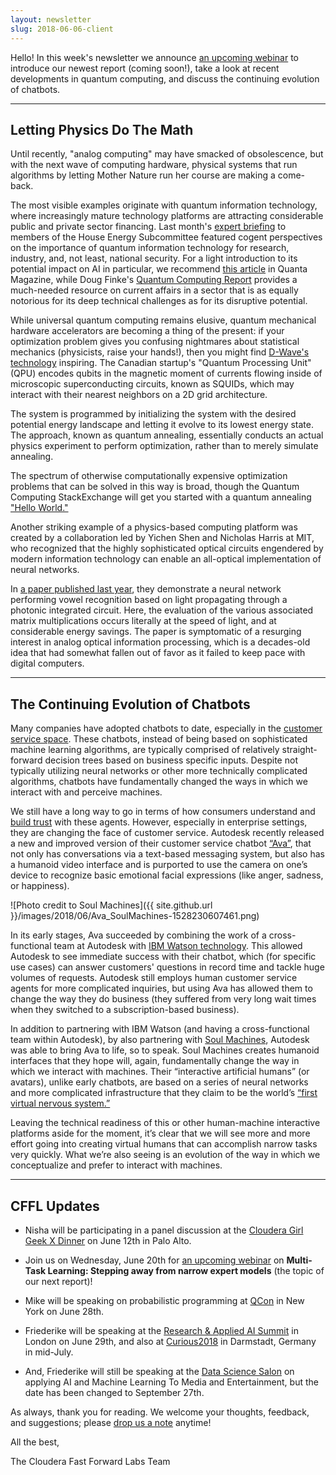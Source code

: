 ```yaml
---
layout: newsletter
slug: 2018-06-06-client
---
```


Hello!  In this week's newsletter we announce [an upcoming webinar](https://info.cloudera.com/LP=2027?elq_id=CCLOU000007199414) to introduce our newest report (coming soon!), take a look at recent developments in quantum computing, and discuss the continuing evolution of chatbots.

---

## Letting Physics Do The Math

Until recently, "analog computing" may have smacked of obsolescence, but with the next wave of computing hardware, physical systems that run algorithms by letting Mother Nature run her course are making a come-back. 

The most visible examples originate with quantum information technology, where increasingly mature technology platforms are attracting considerable public and private sector financing. Last month's [expert briefing](https://energycommerce.house.gov/hearings/disrupter-series-quantum-computing/) to members of the House Energy Subcommittee featured cogent perspectives on the importance of quantum information technology for research, industry, and, not least, national security. For a light introduction to its potential impact on AI in particular, we recommend [this article](https://www.quantamagazine.org/job-one-for-quantum-computers-boost-artificial-intelligence-20180129/) in Quanta Magazine, while Doug Finke's [Quantum Computing Report](https://quantumcomputingreport.com/) provides a much-needed resource on current affairs in a sector that is as equally notorious for its deep technical challenges as for its disruptive potential. 

While universal quantum computing remains elusive, quantum mechanical hardware accelerators are becoming a thing of the present: if your optimization problem gives you confusing nightmares about statistical mechanics (physicists, raise your hands!), then you might find [D-Wave's technology](https://www.dwavesys.com/home) inspiring. The Canadian startup's "Quantum Processing Unit" (QPU) encodes qubits in the magnetic moment of currents flowing inside of microscopic superconducting circuits, known as SQUIDs, which may interact with their nearest neighbors on a 2D grid architecture. 

The system is programmed by initializing the system with the desired potential energy landscape and letting it evolve to its lowest energy state. The approach, known as quantum annealing, essentially conducts an actual physics experiment to perform optimization, rather than to merely simulate annealing. 

The spectrum of otherwise computationally expensive optimization problems that can be solved in this way is broad, though the Quantum Computing StackExchange will get you started with a quantum annealing ["Hello World."](https://quantumcomputing.stackexchange.com/questions/1451/how-do-you-write-a-simple-program-for-a-d-wave-device) 

Another striking example of a physics-based computing platform was created by a collaboration led by Yichen Shen and Nicholas Harris at MIT, who recognized that the highly sophisticated optical circuits engendered by modern information technology can enable an all-optical implementation of neural networks. 

In [a paper published last year](https://www.nature.com/articles/nphoton.2017.93), they demonstrate a neural network performing vowel recognition based on light propagating through a photonic integrated circuit. Here, the evaluation of the various associated matrix multiplications occurs literally at the speed of light, and at considerable energy savings. The paper is symptomatic of a resurging interest in analog optical information processing, which is a decades-old idea that had somewhat fallen out of favor as it failed to keep pace with digital computers.

---

## The Continuing Evolution of Chatbots

Many companies have adopted chatbots to date, especially in the [customer service space](https://medium.com/the-mission/10-real-examples-how-brands-are-using-chatbot-for-customer-service-4fbb5e4617f3).  These chatbots, instead of being based on sophisticated machine learning algorithms, are typically comprised of relatively straight-forward decision trees based on business specific inputs.  Despite not typically utilizing neural networks or other more technically complicated algorithms, chatbots have fundamentally changed the ways in which we interact with and perceive machines.  

We still have a long way to go in terms of how consumers understand and [build trust](https://techcrunch.com/2018/05/24/family-claims-their-echo-sent-a-private-conversation-to-a-random-contact/) with these agents.  However, especially in enterprise settings, they are changing the face of customer service.  Autodesk recently released a new and improved version of their customer service chatbot [“Ava”](https://venturebeat.com/2018/05/18/how-autodesks-assistant-ava-attempts-to-avoid-uncanny-valley/), that not only has conversations via a text-based messaging system, but also has a humanoid video interface and is purported to use the camera on one’s device to recognize basic emotional facial expressions (like anger, sadness, or happiness).  

![Photo credit to Soul Machines]({{ site.github.url }}/images/2018/06/Ava_SoulMachines-1528230607461.png)

In its early stages, Ava succeeded by combining the work of a cross-functional team at Autodesk with [IBM Watson technology](https://www.ibm.com/watson/how-to-build-a-chatbot/).  This allowed Autodesk to see immediate success with their chatbot, which (for specific use cases) can answer customers' questions in record time and tackle huge volumes of requests.  Autodesk still employs human customer service agents for more complicated inquiries, but using Ava has allowed them to change the way they do business (they suffered from very long wait times when they switched to a subscription-based business).

In addition to partnering with IBM Watson (and having a cross-functional team within Autodesk), by also partnering with [Soul Machines](https://www.soulmachines.com/), Autodesk was able to bring Ava to life, so to speak.  Soul Machines creates humanoid interfaces that they hope will, again, fundamentally change the way in which we interact with machines.  Their “interactive artificial humans” (or avatars), unlike early chatbots, are based on a series of neural networks and more complicated infrastructure that they claim to be the world’s [“first virtual nervous system.”](https://www.soulmachines.com/news/2018/4/30/blog-were-humanizing-artificial-intelligence)  

Leaving the technical readiness of this or other human-machine interactive platforms aside for the moment, it’s clear that we will see more and more effort going into creating virtual humans that can accomplish narrow tasks very quickly.  What we’re also seeing is an evolution of the way in which we conceptualize and prefer to interact with machines.  

---

## CFFL Updates

* Nisha will be participating in a panel discussion at the [Cloudera Girl Geek X Dinner](https://www.eventbrite.com/e/cloudera-girl-geek-x-dinner-panel-discussion-registration-46548406537) on June 12th in Palo Alto.

* Join us on Wednesday, June 20th for [an upcoming webinar](https://info.cloudera.com/LP=2027?elq_id=CCLOU000007199414) on **Multi-Task Learning: Stepping away from narrow expert models** (the topic of our next report)!

* Mike will be speaking on probabilistic programming at [QCon](https://qconnewyork.com/ny2018/presentation/modern-cs-presentation-1) in New York on June 28th.

* Friederike will be speaking at the [Research & Applied AI Summit](https://raais.co/) in London on June 29th, and also at [Curious2018](https://curious2018.com/) in Darmstadt, Germany in mid-July.

* And, Friederike will still be speaking at the [Data Science Salon](https://datascience.salon/ny9-18/) on applying AI and Machine Learning To Media and Entertainment, but the date has been changed to September 27th.


As always, thank you for reading. We welcome your thoughts, feedback, and suggestions; please [drop us a note](mailto:subscribers@fastforwardlabs.com) anytime!

All the best,

The Cloudera Fast Forward Labs Team
